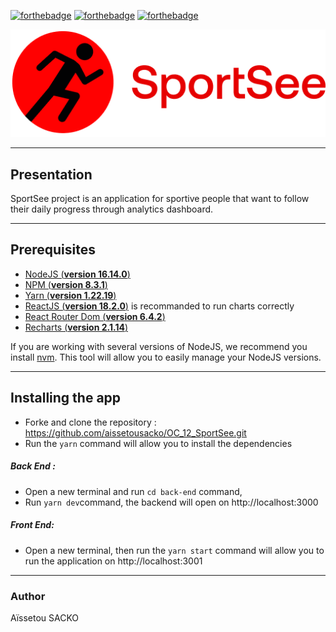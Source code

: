 [![forthebadge](https://forthebadge.com/images/badges/uses-html.svg)](https://forthebadge.com) [![forthebadge](https://forthebadge.com/images/badges/uses-css.svg)](https://forthebadge.com) [![forthebadge](https://forthebadge.com/images/badges/made-with-javascript.svg)](https://forthebadge.com)

![logo](src/assets/logo.png)

---

## Presentation

SportSee project is an application for sportive people that want to follow their daily progress through analytics dashboard.

---

## Prerequisites

- [NodeJS (**version 16.14.0**)](https://nodejs.org/en/)
- [NPM (**version 8.3.1**)](https://www.npmjs.com/)
- [Yarn (**version 1.22.19**)](https://yarnpkg.com/)
- [ReactJS (**version 18.2.0**)](https://en.reactjs.org/) is recommanded to run charts correctly
- [React Router Dom (**version 6.4.2**)](https://reactrouter.com/en/main)
- [Recharts (**version 2.1.14**)](https://recharts.org/en-US/)

If you are working with several versions of NodeJS, we recommend you install [nvm](https://github.com/nvm-sh/nvm). This tool will allow you to easily manage your NodeJS versions.

---

## Installing the app

- Forke and clone the repository : https://github.com/aissetousacko/OC_12_SportSee.git
- Run the `yarn` command will allow you to install the dependencies

##### Back End :

- Open a new terminal and run `cd back-end` command,
- Run `yarn dev`command, the backend will open on http://localhost:3000

##### Front End:

- Open a new terminal, then run the `yarn start` command will allow you to run the application on http://localhost:3001

---

### Author

Aïssetou SACKO

